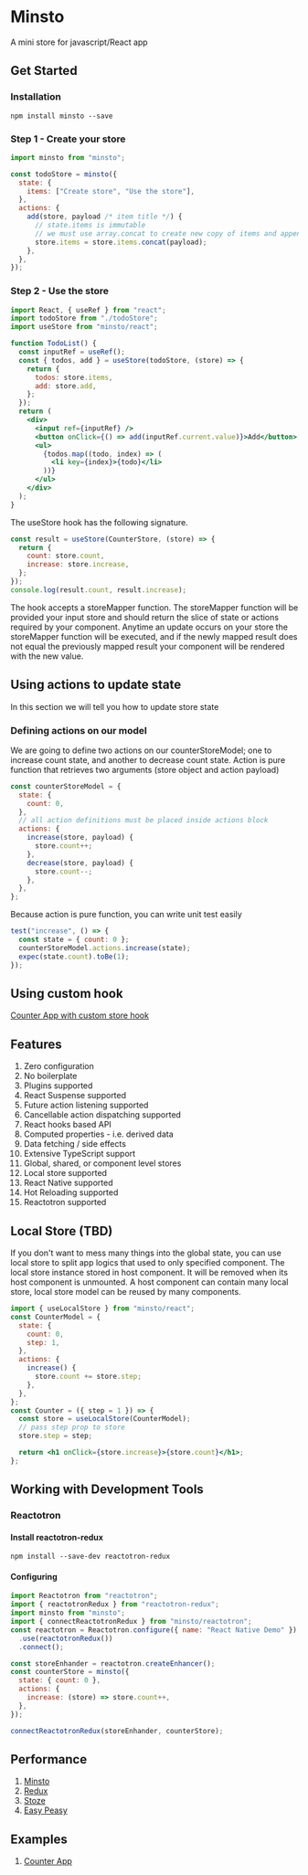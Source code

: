 # Minsto

A mini store for javascript/React app

## Get Started

### Installation

```text
npm install minsto --save
```

### Step 1 - Create your store

```jsx harmony
import minsto from "minsto";

const todoStore = minsto({
  state: {
    items: ["Create store", "Use the store"],
  },
  actions: {
    add(store, payload /* item title */) {
      // state.items is immutable
      // we must use array.concat to create new copy of items and append new item at end
      store.items = store.items.concat(payload);
    },
  },
});
```

### Step 2 - Use the store

```jsx harmony
import React, { useRef } from "react";
import todoStore from "./todoStore";
import useStore from "minsto/react";

function TodoList() {
  const inputRef = useRef();
  const { todos, add } = useStore(todoStore, (store) => {
    return {
      todos: store.items,
      add: store.add,
    };
  });
  return (
    <div>
      <input ref={inputRef} />
      <button onClick={() => add(inputRef.current.value)}>Add</button>
      <ul>
        {todos.map((todo, index) => (
          <li key={index}>{todo}</li>
        ))}
      </ul>
    </div>
  );
}
```

The useStore hook has the following signature.

```jsx harmony
const result = useStore(CounterStore, (store) => {
  return {
    count: store.count,
    increase: store.increase,
  };
});
console.log(result.count, result.increase);
```

The hook accepts a storeMapper function.
The storeMapper function will be provided your input store and should return the slice of state or actions required by your component.
Anytime an update occurs on your store the storeMapper function will be executed, and if the newly mapped result does not equal the previously mapped result your component will be rendered with the new value.

## Using actions to update state

In this section we will tell you how to update store state

### Defining actions on our model

We are going to define two actions on our counterStoreModel;
one to increase count state, and another to decrease count state.
Action is pure function that retrieves two arguments (store object and action payload)

```jsx harmony
const counterStoreModel = {
  state: {
    count: 0,
  },
  // all action definitions must be placed inside actions block
  actions: {
    increase(store, payload) {
      store.count++;
    },
    decrease(store, payload) {
      store.count--;
    },
  },
};
```

Because action is pure function, you can write unit test easily

```jsx harmony
test("increase", () => {
  const state = { count: 0 };
  counterStoreModel.actions.increase(state);
  expec(state.count).toBe(1);
});
```

## Using custom hook

[Counter App with custom store hook](https://codesandbox.io/s/minsto-custom-hook-lqk94?file=/src/App.js)

## Features

1. Zero configuration
1. No boilerplate
1. Plugins supported
1. React Suspense supported
1. Future action listening supported
1. Cancellable action dispatching supported
1. React hooks based API
1. Computed properties - i.e. derived data
1. Data fetching / side effects
1. Extensive TypeScript support
1. Global, shared, or component level stores
1. Local store supported
1. React Native supported
1. Hot Reloading supported
1. Reactotron supported

## Local Store (TBD)

If you don't want to mess many things into the global state,
you can use local store to split app logics that used to only specified component.
The local store instance stored in host component. It will be removed when its host component is unmounted.
A host component can contain many local store, local store model can be reused by many components.

```jsx harmony
import { useLocalStore } from "minsto/react";
const CounterModel = {
  state: {
    count: 0,
    step: 1,
  },
  actions: {
    increase() {
      store.count += store.step;
    },
  },
};
const Counter = ({ step = 1 }) => {
  const store = useLocalStore(CounterModel);
  // pass step prop to store
  store.step = step;

  return <h1 onClick={store.increase}>{store.count}</h1>;
};
```

## Working with Development Tools

### Reactotron

#### Install reactotron-redux

```text
npm install --save-dev reactotron-redux
```

#### Configuring

```jsx harmony
import Reactotron from "reactotron";
import { reactotronRedux } from "reactotron-redux";
import minsto from "minsto";
import { connectReactotronRedux } from "minsto/reactotron";
const reactotron = Reactotron.configure({ name: "React Native Demo" })
  .use(reactotronRedux())
  .connect();

const storeEnhander = reactotron.createEnhancer();
const counterStore = minsto({
  state: { count: 0 },
  actions: {
    increase: (store) => store.count++,
  },
});

connectReactotronRedux(storeEnhander, counterStore);
```

## Performance

1. [Minsto](https://codesandbox.io/s/minsto-performance-v1-cexjx)
1. [Redux](https://codesandbox.io/s/will123195redux-performance-56980)
1. [Stoze](https://codesandbox.io/s/stoze-performance-3q6ib?file=/src/index.js)
1. [Easy Peasy](https://codesandbox.io/s/easy-peasy-performance-chr7b?file=/src/App.js)

## Examples

1. [Counter App](https://codesandbox.io/s/minsto-counter-kxem7?file=/src/App.js)
